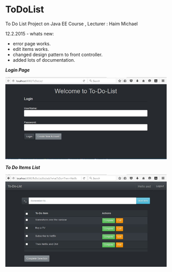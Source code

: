 # ToDoList
To Do List Project on Java EE Course , Lecturer : Haim Michael

12.2.2015 - whats new:
* error page works.
* edit items works.
* changed design pattern to front controller.
* added lots of documentation.

***Login Page***

![ToDoList Login](/Ideas/Images/todoLogin.JPG)

***To Do Items List***

![ToDoList Items](/Ideas/Images/todoList.JPG)
